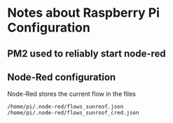# Notes about Raspberry Pi Configuration

## PM2 used to reliably start node-red

## Node-Red configuration
Node-Red stores the current flow in the files
```
/home/pi/.node-red/flows_sunroof.json
/home/pi/.node-red/flows_sunroof_cred.json
```
